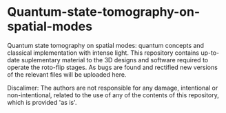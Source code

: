 # Quantum-state-tomography-on-spatial-modes
Quantum state tomography on spatial modes: quantum concepts and classical implementation with intense light.
This repository contains up-to-date suplementary material to the 3D designs and software required to operate the roto-flip stages.
As bugs are found and rectified new versions of the relevant files will be uploaded here.

Discalimer: The authors are not responsible for any damage, intentional or non-intentional, related to the use of any of the contents of this repository, which is provided 'as is'.
